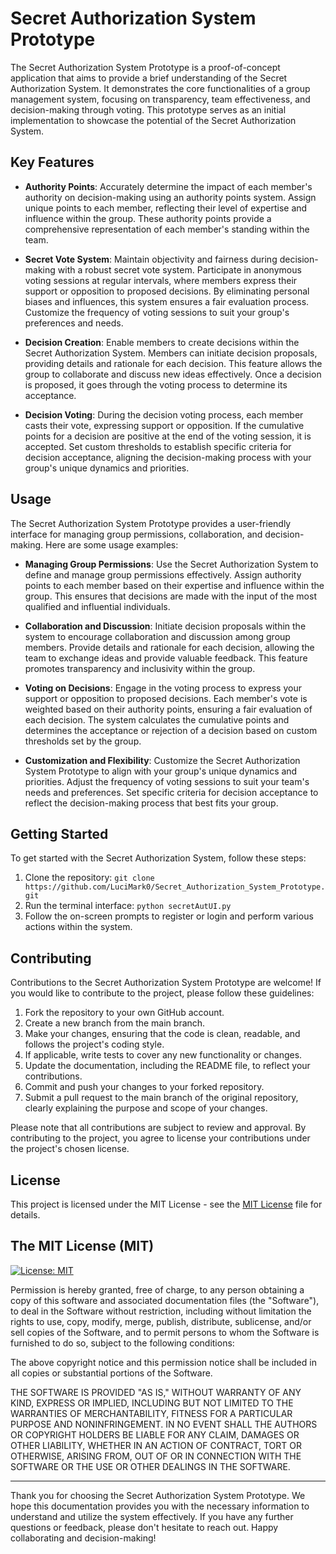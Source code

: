 # Secret Authorization System Prototype

The Secret Authorization System Prototype is a proof-of-concept application that aims to provide a brief understanding of the Secret Authorization System. It demonstrates the core functionalities of a group management system, focusing on transparency, team effectiveness, and decision-making through voting. This prototype serves as an initial implementation to showcase the potential of the Secret Authorization System.

## Key Features

- **Authority Points**: Accurately determine the impact of each member's authority on decision-making using an authority points system. Assign unique points to each member, reflecting their level of expertise and influence within the group. These authority points provide a comprehensive representation of each member's standing within the team.

- **Secret Vote System**: Maintain objectivity and fairness during decision-making with a robust secret vote system. Participate in anonymous voting sessions at regular intervals, where members express their support or opposition to proposed decisions. By eliminating personal biases and influences, this system ensures a fair evaluation process. Customize the frequency of voting sessions to suit your group's preferences and needs.

- **Decision Creation**: Enable members to create decisions within the Secret Authorization System. Members can initiate decision proposals, providing details and rationale for each decision. This feature allows the group to collaborate and discuss new ideas effectively. Once a decision is proposed, it goes through the voting process to determine its acceptance.

- **Decision Voting**: During the decision voting process, each member casts their vote, expressing support or opposition. If the cumulative points for a decision are positive at the end of the voting session, it is accepted. Set custom thresholds to establish specific criteria for decision acceptance, aligning the decision-making process with your group's unique dynamics and priorities.

## Usage

The Secret Authorization System Prototype provides a user-friendly interface for managing group permissions, collaboration, and decision-making. Here are some usage examples:

- **Managing Group Permissions**: Use the Secret Authorization System to define and manage group permissions effectively. Assign authority points to each member based on their expertise and influence within the group. This ensures that decisions are made with the input of the most qualified and influential individuals.

- **Collaboration and Discussion**: Initiate decision proposals within the system to encourage collaboration and discussion among group members. Provide details and rationale for each decision, allowing the team to exchange ideas and provide valuable feedback. This feature promotes transparency and inclusivity within the group.

- **Voting on Decisions**: Engage in the voting process to express your support or opposition to proposed decisions. Each member's vote is weighted based on their authority points, ensuring a fair evaluation of each decision. The system calculates the cumulative points and determines the acceptance or rejection of a decision based on custom thresholds set by the group.

- **Customization and Flexibility**: Customize the Secret Authorization System Prototype to align with your group's unique dynamics and priorities. Adjust the frequency of voting sessions to suit your team's needs and preferences. Set specific criteria for decision acceptance to reflect the decision-making process that best fits your group.

## Getting Started

To get started with the Secret Authorization System, follow these steps:

1. Clone the repository: `git clone https://github.com/LuciMark0/Secret_Authorization_System_Prototype.git`
2. Run the terminal interface: `python secretAutUI.py`
3. Follow the on-screen prompts to register or login and perform various actions within the system.

## Contributing

Contributions to the Secret Authorization System Prototype are welcome! If you would like to contribute to the project, please follow these guidelines:

1. Fork the repository to your own GitHub account.
2. Create a new branch from the main branch.
3. Make your changes, ensuring that the code is clean, readable, and follows the project's coding style.
4. If applicable, write tests to cover any new functionality or changes.
5. Update the documentation, including the README file, to reflect your contributions.
6. Commit and push your changes to your forked repository.
7. Submit a pull request to the main branch of the original repository, clearly explaining the purpose and scope of your changes.

Please note that all contributions are subject to review and approval. By contributing to the project, you agree to license your contributions under the project's chosen license.

## License

This project is licensed under the MIT License - see the [MIT License](LICENSE.txt) file for details.

The MIT License (MIT)
----------------------

[![License: MIT](https://img.shields.io/badge/License-MIT-yellow.svg)](https://opensource.org/licenses/MIT)

Permission is hereby granted, free of charge, to any person obtaining a copy of this software and associated documentation files (the "Software"), to deal in the Software without restriction, including without limitation the rights to use, copy, modify, merge, publish, distribute, sublicense, and/or sell copies of the Software, and to permit persons to whom the Software is furnished to do so, subject to the following conditions:

The above copyright notice and this permission notice shall be included in all copies or substantial portions of the Software.

THE SOFTWARE IS PROVIDED "AS IS," WITHOUT WARRANTY OF ANY KIND, EXPRESS OR IMPLIED, INCLUDING BUT NOT LIMITED TO THE WARRANTIES OF MERCHANTABILITY, FITNESS FOR A PARTICULAR PURPOSE AND NONINFRINGEMENT. IN NO EVENT SHALL THE AUTHORS OR COPYRIGHT HOLDERS BE LIABLE FOR ANY CLAIM, DAMAGES OR OTHER LIABILITY, WHETHER IN AN ACTION OF CONTRACT, TORT OR OTHERWISE, ARISING FROM, OUT OF OR IN CONNECTION WITH THE SOFTWARE OR THE USE OR OTHER DEALINGS IN THE SOFTWARE.

---

Thank you for choosing the Secret Authorization System Prototype. We hope this documentation provides you with the necessary information to understand and utilize the system effectively. If you have any further questions or feedback, please don't hesitate to reach out. Happy collaborating and decision-making!
